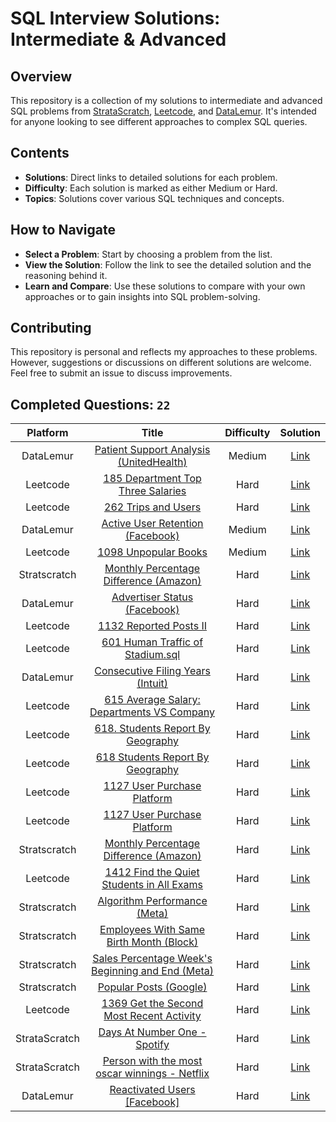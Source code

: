 # SQL Interview Solutions: Intermediate & Advanced

## Overview

This repository is a collection of my solutions to intermediate and advanced SQL problems from [StrataScratch](https://www.stratascratch.com), [Leetcode](https://leetcode.com), and [DataLemur](https://datalemur.com/questions). It's intended for anyone looking to see different approaches to complex SQL queries.

## Contents

- **Solutions**: Direct links to detailed solutions for each problem.
- **Difficulty**: Each solution is marked as either Medium or Hard.
- **Topics**: Solutions cover various SQL techniques and concepts.

## How to Navigate

- **Select a Problem**: Start by choosing a problem from the list.
- **View the Solution**: Follow the link to see the detailed solution and the reasoning behind it.
- **Learn and Compare**: Use these solutions to compare with your own approaches or to gain insights into SQL problem-solving.

## Contributing

This repository is personal and reflects my approaches to these problems. However, suggestions or discussions on different solutions are welcome. Feel free to submit an issue to discuss improvements.

## Completed Questions: `22`
| Platform  | Title | Difficulty | Solution |
|:---:|:-----:|:----------:|:--------:|
|DataLemur|[Patient Support Analysis (UnitedHealth)](https://datalemur.com/questions/uncategorized-calls-percentage)|Medium|[Link](https://github.com/AshankMore/SQL/blob/main/DataLemur/datalemur%20Patient%20Support%20Analysis%20(Part%204)%20%5BUnitedHealth%20SQL%20Interview%20Question%5D%20.sql)
|Leetcode|[185 Department Top Three Salaries](https://leetcode.com/problems/department-top-three-salaries/description/)|Hard|[Link](https://github.com/AshankMore/SQL/blob/main/Leetcode/Leetcode%20185%20Department%20Top%20Three%20Salaries.sql)
|Leetcode|[262 Trips and Users](https://leetcode.com/problems/trips-and-users/description/)|Hard|[Link](https://github.com/AshankMore/SQL/blob/main/Leetcode/Leetcode%20262.%20Trips%20and%20Users.sql)
|DataLemur|[Active User Retention (Facebook)](https://datalemur.com/questions/user-retention)|Medium|[Link](https://github.com/AshankMore/SQL/blob/main/DataLemur/datalemur%20Active%20User%20Retention%20%5BFacebook%20SQL%20Interview%20Question%5D.sql)
|Leetcode|[1098 Unpopular Books](https://leetcode.com/problems/unpopular-books/description/)|Medium|[Link](https://github.com/AshankMore/SQL/blob/main/Leetcode/Leetcode%201098.%20Unpopular%20Books.sql)
|Stratscratch|[Monthly Percentage Difference (Amazon)](https://platform.stratascratch.com/coding/10319-monthly-percentage-difference?code_type=1)|Hard|[Link](https://github.com/AshankMore/SQL/blob/main/StrataScratch/SS%20Monthly%20Percentage%20Difference.sql)
|DataLemur|[Advertiser Status (Facebook)](https://datalemur.com/questions/updated-status)|Hard|[Link](https://github.com/AshankMore/SQL/blob/main/DataLemur/datalemur%20Advertiser%20Status%20%5BFacebook%20SQL%20Interview%20Question%5D%20.sql)
|Leetcode|[1132 Reported Posts II](https://leetcode.com/problems/reported-posts-ii/description/)|Hard|[Link](https://github.com/AshankMore/SQL/blob/main/Leetcode/Leetcode%201132.%20Reported%20Posts%20II.sql)
|Leetcode|[601 Human Traffic of Stadium.sql](https://leetcode.com/problems/human-traffic-of-stadium/description/)|Hard|[Link](https://github.com/AshankMore/SQL/blob/main/Leetcode/Leetcode%20601.%20Human%20Traffic%20of%20Stadium.sql)
|DataLemur|[Consecutive Filing Years (Intuit)](https://datalemur.com/questions/consecutive-filing-years)|Hard|[Link](https://github.com/AshankMore/SQL/blob/main/DataLemur/datalemur%20Advertiser%20Status%20%5BFacebook%20SQL%20Interview%20Question%5D%20.sql)
|Leetcode |[615 Average Salary: Departments VS Company](https://leetcode.com/problems/average-salary-departments-vs-company/description/) |Hard|[Link](https://github.com/AshankMore/SQL/blob/main/Leetcode/Leetcode%20615.%20Average%20Salary-%20Departments%20VS%20Company.sql)
|Leetcode |	[	618. Students Report By Geography](https://leetcode.com/problems/students-report-by-geography/description/) |Hard|[Link](https://github.com/AshankMore/SQL/blob/main/Leetcode/Leetcode%20618.%20Students%20Report%20By%20Geography.sql)	
|Leetcode |[618 Students Report By Geography](https://leetcode.com/problems/students-report-by-geography/description/) |Hard|[Link](https://github.com/AshankMore/SQL/blob/main/Leetcode/Leetcode%20618.%20Students%20Report%20By%20Geography.sql)
|Leetcode |	[1127 User Purchase Platform](https://leetcode.com/problems/get-the-second-most-recent-activity/description/) |Hard|[Link](https://github.com/AshankMore/SQL/blob/main/Leetcode/Leetcode%201127.%20User%20Purchase%20Platform.sql	)	
|Leetcode |[1127 User Purchase Platform](https://leetcode.com/problems/get-the-second-most-recent-activity/description/) |Hard|[Link](https://github.com/AshankMore/SQL/blob/main/Leetcode/Leetcode%201127.%20User%20Purchase%20Platform.sql)
|Stratscratch|[Monthly Percentage Difference (Amazon)](https://platform.stratascratch.com/coding/10319-monthly-percentage-difference?code_type=1) |Hard|[Link](https://github.com/AshankMore/SQL/blob/main/StrataScratch/SS%20Monthly%20Percentage%20Difference.sql)
|Leetcode|[1412 Find the Quiet Students in All Exams](https://leetcode.com/problems/find-the-quiet-students-in-all-exams/description/) |Hard|[Link](https://github.com/AshankMore/SQL/blob/main/Leetcode/Leetcode%201412.%20Find%20the%20Quiet%20Students%20in%20All%20Exams.mysql)
|Stratscratch|[Algorithm Performance (Meta)](https://platform.stratascratch.com/coding/10350-algorithm-performance?code_type=1) |Hard|[Link](https://github.com/AshankMore/SQL/blob/main/StrataScratch/SS%20Algorithm%20Performance%20(Meta).sql)
|Stratscratch|[Employees With Same Birth Month (Block)](https://platform.stratascratch.com/coding/10355-employees-with-same-birth-month?code_type=3) |Hard|[Link](https://github.com/AshankMore/SQL/blob/main/StrataScratch/SS%20Employees%20With%20Same%20Birth%20Month%20.sql)
|Stratscratch|[Sales Percentage Week's Beginning and End (Meta)](https://platform.stratascratch.com/coding/2165-sales-percentage-weeks-beginning-and-end?code_type=3) |Hard|[Link](https://github.com/AshankMore/SQL/blob/main/StrataScratch/SS%20Sales%20Percentage%20Week's%20Beginning%20and%20End.mysql)
|Stratscratch|[Popular Posts (Google)](https://platform.stratascratch.com/coding/2073-popular-posts?code_type=3) |Hard|[Link](https://github.com/AshankMore/SQL/blob/main/StrataScratch/SS%20Popular%20Posts.mysql)
|Leetcode|[1369 Get the Second Most Recent Activity](https://leetcode.com/problems/get-the-second-most-recent-activity/description/) |Hard|[Link](https://github.com/AshankMore/SQL/blob/main/Leetcode/Leetcode%201369.%20Get%20the%20Second%20Most%20Recent%20Activity.sql)
|StrataScratch|[Days At Number One - Spotify](https://platform.stratascratch.com/coding/10173-days-at-number-one?code_type=3) |Hard|[Link](https://github.com/AshankMore/SQL/blob/main/StrataScratch/SS%20Days%20At%20Number%20One%20Spotify.txt)
|StrataScratch|[Person with the most oscar winnings - Netflix](https://platform.stratascratch.com/coding/10171-find-the-genre-of-the-person-with-the-most-number-of-oscar-winnings?code_type=3) |Hard|[Link](https://github.com/AshankMore/SQL/blob/main/StrataScratch/SS%20person%20with%20the%20most%20oscar%20winnings%20Netflix.txt)
|DataLemur|[Reactivated Users [Facebook]](https://datalemur.com/questions/reactivated-users) |Hard|[Link](https://github.com/AshankMore/SQL/blob/main/DataLemur/datalemur%20Reactivated%20Users%20%5BFacebook%20SQL%20Interview%20Question%5D%20.sql)
